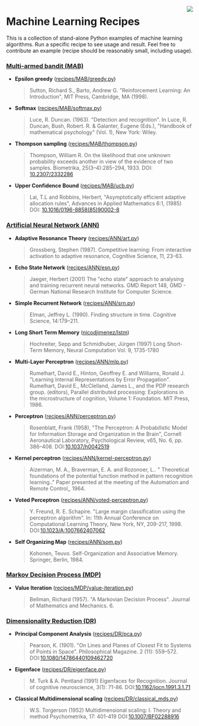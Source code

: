 
<a href="https://xkcd.com/1838/"><img src="xkcd.png" align="right"/></a>

# Machine Learning Recipes

This is a collection of stand-alone Python examples of machine learning
algorithms. Run a specific recipe to see usage and result. Feel free to
contribute an example (recipe should be reasonably small, including usage).

### [Multi-armed bandit (MAB)](https://en.wikipedia.org/wiki/Multi-armed_bandit)

* **Epsilon greedy** ([recipes/MAB/greedy.py](recipes/MAB/greedy.py))
  > Sutton, Richard S., Barto, Andrew G. "Reinforcement Learning: An
  > Introduction", MIT Press, Cambridge, MA (1998).

* **Softmax** ([recipes/MAB/softmax.py](recipes/MAB/softmax.py))
  > Luce, R. Duncan. (1963). "Detection and recognition". In Luce, R. Duncan,
  > Bush, Robert. R. & Galanter, Eugene (Eds.), "Handbook of mathematical
  > psychology" (Vol. 1), New York: Wiley.

* **Thompson sampling** ([recipes/MAB/thompson.py](recipes/MAB/thompson.py))
  > Thompson, William R. On the likelihood that one unknown probability exceeds
  > another in view of the evidence of two samples. Biometrika,
  > 25(3–4):285–294, 1933.  DOI: [10.2307/2332286](http://doi.org/10.2307/2332286)

* **Upper Confidence Bound** ([recipes/MAB/ucb.py](recipes/MAB/ucb.py))
  > Lai, T.L and Robbins, Herbert, "Asymptotically efficient adaptive
  > allocation rules", Advances in Applied Mathematics 6:1, (1985) DOI:
  > [10.1016/0196-8858(85)90002-8](http://doi.org/10.1016/0196-8858(85)90002-8)


### [Artificial Neural Network (ANN)](https://en.wikipedia.org/wiki/Artificial_neural_network)

* **Adaptive Resonance Theory** ([recipes/ANN/art.py](recipes/ANN/art.py))

  > Grossberg, Stephen (1987). Competitive learning: From interactive
  > activation to adaptive resonance, Cognitive Science, 11, 23-63.

* **Echo State Network** ([recipes/ANN/esn.py](recipes/ANN/esn.py))

  > Jaeger, Herbert (2001) The "echo state" approach to analysing and training
  > recurrent neural networks. GMD Report 148, GMD - German National Research
  > Institute for Computer Science.

* **Simple Recurrent Network** ([recipes/ANN/srn.py](recipes/ANN/srn.py))

  > Elman, Jeffrey L. (1990). Finding structure in time. Cognitive Science,
  > 14:179–211.

* **Long Short Term Memory** ([nicodjimenez/lstm](https://github.com/nicodjimenez/lstm))

  > Hochreiter, Sepp and Schmidhuber, Jürgen (1997) Long Short-Term Memory,
  > Neural Computation Vol. 9, 1735-1780

* **Multi-Layer Perceptron** ([recipes/ANN/mlp.py](recipes/ANN/mlp.py))

  > Rumelhart, David E., Hinton, Geoffrey E. and Williams, Ronald J. "Learning
  > Internal Representations by Error Propagation". Rumelhart, David E.,
  > McClelland, James L., and the PDP research group. (editors), Parallel
  > distributed processing: Explorations in the microstructure of cognition,
  > Volume 1: Foundation. MIT Press, 1986.

* **Perceptron** ([recipes/ANN/perceptron.py](recipes/ANN/perceptron.py))

  > Rosenblatt, Frank (1958), "The Perceptron: A Probabilistic Model for
  > Information Storage and Organization in the Brain", Cornell Aeronautical
  > Laboratory, Psychological Review, v65, No. 6,
  > pp. 386–408. DOI:[10.1037/h0042519](http://doi.org/10.1037/h0042519)

* **Kernel perceptron** ([recipes/ANN/kernel-perceptron.py](recipes/ANN/kernel-perceptron.py))

  > Aizerman, M. A., Braverman, E. A. and Rozonoer, L.. " Theoretical
  > foundations of the potential function method in pattern 
  > recognition learning.." Paper presented at the meeting of the
  > Automation and Remote Control,, 1964.

* **Voted Perceptron** ([recipes/ANN/voted-perceptron.py](recipes/ANN/voted-perceptron.py))

  > Y. Freund, R. E. Schapire. "Large margin classification using
  > the perceptron algorithm". In: 11th Annual Conference on
  > Computational Learning Theory, New York, NY, 209-217, 1998.
  > DOI:[10.1023/A:1007662407062](http://doi.org/10.1023/A:1007662407062)

* **Self Organizing Map** ([recipes/ANN/som.py](recipes/ANN/som.py))

  > Kohonen, Teuvo. Self-Organization and Associative Memory. Springer, Berlin,
  > 1984.


### [Markov Decision Process (MDP)](https://en.wikipedia.org/wiki/Markov_decision_process)

* **Value Iteration**  ([recipes/MDP/value-iteration.py](recipes/MDP/value-iteration.py))

  > Bellman, Richard (1957). "A Markovian Decision Process". Journal of
  > Mathematics and Mechanics. 6.

### [Dimensionality Reduction (DR)](https://en.wikipedia.org/wiki/Dimensionality_reduction)

* **Principal Component Analysis** ([recipes/DR/pca.py](recipes/DR/pca.py))

  > Pearson, K. (1901). "On Lines and Planes of Closest Fit to Systems
  > of Points in Space". Philosophical Magazine. 2 (11): 559–572.
  > DOI:[10.1080/14786440109462720](http://doi.org/10.1080/14786440109462720)

* **Eigenface** ([recipes/DR/eigenface.py](recipes/DR/eigenface.py))

  > M. Turk & A. Pentland (1991) Eigenfaces for Recognition.
  > Journal of cognitive neuroscience, 3(1): 71-86.
  > DOI:[10.1162/jocn.1991.3.1.71](https://doi.org/10.1162/jocn.1991.3.1.71)

* **Classical Multidimensional scaling** ([recipes/DR/classical_mds.py](recipes/DR/classical_mds.py))

  > W.S. Torgerson (1952) Multidimensional scaling: I. Theory and method
  > Psychometrika, 17: 401-419
  > DOI:[10.1007/BF02288916](https://doi.org/10.1007/BF02288916)

